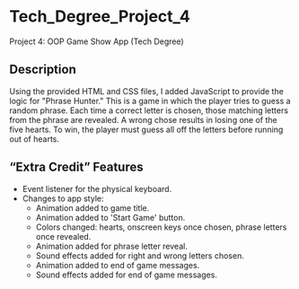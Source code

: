 # Tech_Degree_Project_4

Project 4: OOP Game Show App (Tech Degree)

## Description

Using the provided HTML and CSS files, I added JavaScript to provide the logic for "Phrase Hunter." This is a game in which the player tries to guess a random phrase. Each time a correct letter is chosen, those matching letters from the phrase are revealed. A wrong chose results in losing one of the five hearts. To win, the player must guess all off the letters before running out of hearts.

## “Extra Credit” Features

- Event listener for the physical keyboard.
- Changes to app style:
  - Animation added to game title.
  - Animation added to 'Start Game' button.
  - Colors changed: hearts, onscreen keys once chosen, phrase letters once revealed.
  - Animation added for phrase letter reveal.
  - Sound effects added for right and wrong letters chosen.
  - Animation added to end of game messages.
  - Sound effects added for end of game messages.
